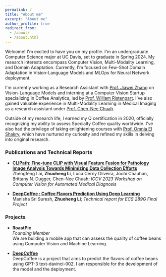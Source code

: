 ```yaml
---
permalink: /
title: "About me"
excerpt: "About me"
author_profile: true
redirect_from: 
  - /about/
  - /about.html
---
```


Welcome! I'm excited to have you on my profile. I'm an undergraduate Computer Science major at UC Davis, set to graduate in Spring 2024. My research interests encompass Computer Vision, Multi-Modality Learning, and Domain Adaptation. Currently, I'm focused on Few-Shot Domain Adaptation in Vision-Language Models and MLOps for Neural Network deployment.

I'm currently working as a Research Assistant with [Prof. Jiawei Zhang](http://jiaweizhang.net/) on Vision-Language Models and interning at a Computer Vision Startup specializing in Coffee Analytics, led by [Prof. William Ristenpart](https://coffeecenter.ucdavis.edu/people/william-ristenpart). I've also gained valuable experience in Multi-Modality Learning in Medical Imaging as a research assistant under [Prof. Chen-Nee Chuah](https://www.ece.ucdavis.edu/~chuah/rubinet/people/chuah/bio.html).

Outside of my research life, I earned my Q certification in 2020, officially recognizing my ability to assess Specialty Coffee quality worldwide. I've also had the privilege of taking enlightening courses with [Prof. Omnia El Shakry](https://www.omniaelshakry.com/), which have nurtured my curiosity and refined my skills in delving into original research.


### Publications and Technical Reports
* **[CLIPath: Fine-tune CLIP with Visual Feature Fusion for Pathology Image Analysis Towards Minimizing Data Collection Efforts](https://openaccess.thecvf.com/content/ICCV2023W/CVAMD/papers/Lai_CLIPath_Fine-Tune_CLIP_with_Visual_Feature_Fusion_for_Pathology_Image_ICCVW_2023_paper.pdf)**  
 Zhengfeng Lai, **Zhuoheng Li**, Luca Cerny Oliveira, Joohi Chauhan, Brittany N. Dugger, Chen-Nee Chuah; 
 *ICCV 2023 Workshop on Computer Vision for Automated Medical Diagnosis*

* **[DeepCoffee : Coffee Flavors Prediction Using Deep Learning](https://andy-lzh.github.io/files/ECS_289G_Final_Paper.pdf)**  
 Manisha Sri Suresh, **Zhuoheng Li**; 
  *Technical report for ECS 289G Final Project*

### Projects
* **RoastPic**  
  *Founding Member*  
  We are building a mobile app that can assess the quality of coffee beans using Computer Vision and Machine Learning.

* **[DeepCoffee](https://andy-lzh.github.io/DeepCoffee/)**  
  DeepCoffee is a project that aims to predict the flavors of coffee beans using GPT-3 text-davinci-002. I am responsible for the development of the model and the deployment.